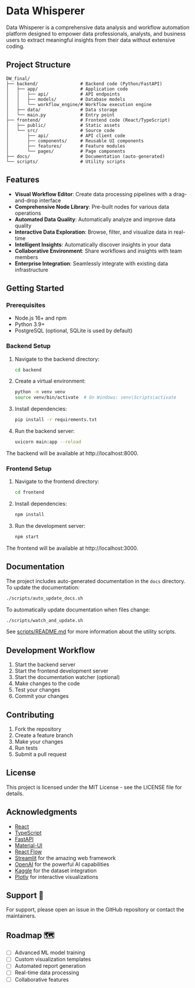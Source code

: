 # Data Whisperer

Data Whisperer is a comprehensive data analysis and workflow automation platform designed to empower data professionals, analysts, and business users to extract meaningful insights from their data without extensive coding.

## Project Structure

```
DW_final/
├── backend/                # Backend code (Python/FastAPI)
│   ├── app/                # Application code
│   │   ├── api/            # API endpoints
│   │   ├── models/         # Database models
│   │   └── workflow_engine/# Workflow execution engine
│   ├── data/               # Data storage
│   └── main.py             # Entry point
├── frontend/               # Frontend code (React/TypeScript)
│   ├── public/             # Static assets
│   └── src/                # Source code
│       ├── api/            # API client code
│       ├── components/     # Reusable UI components
│       ├── features/       # Feature modules
│       └── pages/          # Page components
├── docs/                   # Documentation (auto-generated)
└── scripts/                # Utility scripts
```

## Features

- **Visual Workflow Editor**: Create data processing pipelines with a drag-and-drop interface
- **Comprehensive Node Library**: Pre-built nodes for various data operations
- **Automated Data Quality**: Automatically analyze and improve data quality
- **Interactive Data Exploration**: Browse, filter, and visualize data in real-time
- **Intelligent Insights**: Automatically discover insights in your data
- **Collaborative Environment**: Share workflows and insights with team members
- **Enterprise Integration**: Seamlessly integrate with existing data infrastructure

## Getting Started

### Prerequisites

- Node.js 16+ and npm
- Python 3.9+
- PostgreSQL (optional, SQLite is used by default)

### Backend Setup

1. Navigate to the backend directory:
   ```bash
   cd backend
   ```

2. Create a virtual environment:
   ```bash
   python -m venv venv
   source venv/bin/activate  # On Windows: venv\Scripts\activate
   ```

3. Install dependencies:
   ```bash
   pip install -r requirements.txt
   ```

4. Run the backend server:
   ```bash
   uvicorn main:app --reload
   ```

The backend will be available at http://localhost:8000.

### Frontend Setup

1. Navigate to the frontend directory:
   ```bash
   cd frontend
   ```

2. Install dependencies:
   ```bash
   npm install
   ```

3. Run the development server:
   ```bash
   npm start
   ```

The frontend will be available at http://localhost:3000.

## Documentation

The project includes auto-generated documentation in the `docs` directory. To update the documentation:

```bash
./scripts/auto_update_docs.sh
```

To automatically update documentation when files change:

```bash
./scripts/watch_and_update.sh
```

See [scripts/README.md](scripts/README.md) for more information about the utility scripts.

## Development Workflow

1. Start the backend server
2. Start the frontend development server
3. Start the documentation watcher (optional)
4. Make changes to the code
5. Test your changes
6. Commit your changes

## Contributing

1. Fork the repository
2. Create a feature branch
3. Make your changes
4. Run tests
5. Submit a pull request

## License

This project is licensed under the MIT License - see the LICENSE file for details.

## Acknowledgments

- [React](https://reactjs.org/)
- [TypeScript](https://www.typescriptlang.org/)
- [FastAPI](https://fastapi.tiangolo.com/)
- [Material-UI](https://mui.com/)
- [React Flow](https://reactflow.dev/)
- [Streamlit](https://streamlit.io/) for the amazing web framework
- [OpenAI](https://openai.com/) for the powerful AI capabilities
- [Kaggle](https://www.kaggle.com/) for the dataset integration
- [Plotly](https://plotly.com/) for interactive visualizations

## Support 💬

For support, please open an issue in the GitHub repository or contact the maintainers.

## Roadmap 🗺️

- [ ] Advanced ML model training
- [ ] Custom visualization templates
- [ ] Automated report generation
- [ ] Real-time data processing
- [ ] Collaborative features
